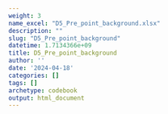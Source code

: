 ```yaml
---
weight: 3
name_excel: "D5_Pre_point_background.xlsx"
description: ""
slug: "D5_Pre_point_background"
datetime: 1.7134366e+09
title: D5_Pre_point_background
author: ''
date: '2024-04-18'
categories: []
tags: []
archetype: codebook
output: html_document
---
```


<div class="tabcontent"></div>
